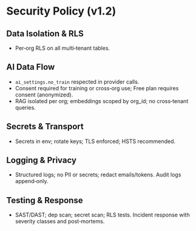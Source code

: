 # Security Policy (v1.2)

## Data Isolation & RLS
- Per‑org RLS on all multi‑tenant tables.

## AI Data Flow
- `ai_settings.no_train` respected in provider calls.
- Consent required for training or cross‑org use; Free plan requires consent (anonymized).
- RAG isolated per org; embeddings scoped by org_id; no cross‑tenant queries.

## Secrets & Transport
- Secrets in env; rotate keys; TLS enforced; HSTS recommended.

## Logging & Privacy
- Structured logs; no PII or secrets; redact emails/tokens. Audit logs append‑only.

## Testing & Response
- SAST/DAST; dep scan; secret scan; RLS tests. Incident response with severity classes and post‑mortems.
